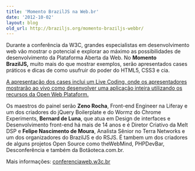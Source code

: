 ```yaml
---
title: 'Momento BrazilJS na Web.br'
date: '2012-10-02'
layout: blog
old_url: http://braziljs.org/momento-braziljs-webbr/
---
```


<p>Durante a conferência da W3C, grandes especialistas em desenvolvimento web vão mostrar o potencial e explorar ao máximo as possibilidades de desenvolvimento da Plataforma Aberta da Web. No <strong>Momento BrazilJS,</strong> muito mais do que mostrar exemplos, serão apresentados cases práticos e dicas de como usufruir do poder do HTML5, CSS3 e cia.</p>

<p><a href="http://conferenciaweb.w3c.br/programacao/#openweb">A apresentação dos cases inclui um Live Coding, onde os apresentadores mostrarão ao vivo como desenvolver uma aplicação inteira utilizando os recursos da Open Web Plataform.</a></p>

<p>Os maestros do painel serão <strong>Zeno Rocha</strong>, Front-end Engineer na Liferay e um dos criadores do jQuery Boilerplate e do Wormz do Chrome Experiments, <strong>Bernard de Luna</strong>, que atua em Design de interfaces e Desenvolvimento front-end há mais de 14 anos e é Diretor Criativo da Melt DSP e <strong>Felipe Nascimento de Moura</strong>, Analista Sênior no Terra Networks e um dos organizadores do BrazilJS e do RSJS. É tambem um dos criadores de alguns projetos Open Source como theWebMind, PHPDevBar, Desconferência e também da Botãoteca.com.br.</p>

<p>Mais informações: <a href="http://conferenciaweb.w3c.br/">conferenciaweb.w3c.br</a></p>
